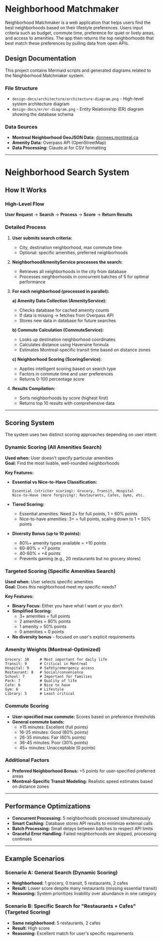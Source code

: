 # Neighborhood Matchmaker

Neighborhood Matchmaker is a web application that helps users find the best neighborhoods based on their lifestyle preferences. Users input criteria such as budget, commute time, preference for quiet or lively areas, and access to amenities. The app then returns the top neighborhoods that best match these preferences by pulling data from open APIs.

## Design Documentation

This project contains Mermaid scripts and generated diagrams related to the Neighborhood Matchmaker system.

### File Structure
- `design-docs/architecture/architecture-diagram.png` - High-level system architecture diagram
- `design-docs/er/er-diagram.png` - Entity Relationship (ER) diagram showing the database schema

### Data Sources
- **Montreal Neighborhood GeoJSON Data:** [donnees.montreal.ca](https://donnees.montreal.ca/)
- **Amenity Data:** Overpass API (OpenStreetMap)
- **Data Processing:** Claude.ai for CSV formatting

---

# Neighborhood Search System

## How It Works

### High-Level Flow
**User Request** → **Search** → **Process** → **Score** → **Return Results**

### Detailed Process

1. **User submits search criteria:**
   - City, destination neighborhood, max commute time
   - Optional: specific amenities, preferred neighborhoods

2. **NeighborhoodAmenityService processes the search:**
   - Retrieves all neighborhoods in the city from database
   - Processes neighborhoods in concurrent batches of 5 for optimal performance

3. **For each neighborhood (processed in parallel):**

   **a) Amenity Data Collection (AmenityService):**
   - Checks database for cached amenity counts
   - If data is missing → fetches from Overpass API
   - Stores new data in database for future searches

   **b) Commute Calculation (CommuteService):**
   - Looks up destination neighborhood coordinates
   - Calculates distance using Haversine formula
   - Estimates Montreal-specific transit time based on distance zones

   **c) Neighborhood Scoring (ScoringService):**
   - Applies intelligent scoring based on search type
   - Factors in commute time and user preferences
   - Returns 0-100 percentage score

4. **Results Compilation:**
   - Sorts neighborhoods by score (highest first)
   - Returns top 10 results with comprehensive data

---

## Scoring System

The system uses two distinct scoring approaches depending on user intent:

### Dynamic Scoring (All Amenities Search)
**Used when:** User doesn't specify particular amenities  
**Goal:** Find the most livable, well-rounded neighborhoods

**Key Features:**
- **Essential vs Nice-to-Have Classification:**
  ```
  Essential (stricter scoring): Grocery, Transit, Hospital
  Nice-to-Have (more forgiving): Restaurants, Cafes, Gyms, etc.
  ```

- **Tiered Scoring:**
  - Essential amenities: Need 2+ for full points, 1 = 60% points
  - Nice-to-have amenities: 3+ = full points, scaling down to 1 = 50% points

- **Diversity Bonus (up to 10 points):**
  - 80%+ amenity types available = +10 points
  - 60-80% = +7 points  
  - 40-60% = +4 points
  - Prevents gaming (e.g., 20 restaurants but no grocery stores)

### Targeted Scoring (Specific Amenities Search)
**Used when:** User selects specific amenities  
**Goal:** Does this neighborhood meet my specific needs?

**Key Features:**
- **Binary Focus:** Either you have what I want or you don't
- **Simplified Scoring:**
  - 3+ amenities = full points
  - 2 amenities = 80% points
  - 1 amenity = 50% points
  - 0 amenities = 0 points
- **No diversity bonus** - focused on user's explicit requirements

### Amenity Weights (Montreal-Optimized)
```
Grocery: 10     # Most important for daily life
Transit: 9      # Critical in Montreal
Hospital: 9     # Safety/emergency access
Restaurant: 8   # Social/convenience
School: 7       # Important for families
Park: 7         # Quality of life
Cafe: 6         # Nice to have
Gym: 6          # Lifestyle
Library: 5      # Least critical
```

### Commute Scoring
- **User-specified max commute:** Scores based on preference thresholds
- **General commute bands:**
  - ≤15 minutes: Excellent (full points)
  - 16-25 minutes: Good (80% points)
  - 26-35 minutes: Fair (60% points)
  - 36-45 minutes: Poor (30% points)
  - 45+ minutes: Unacceptable (0 points)

### Additional Factors
- **Preferred Neighborhood Bonus:** +5 points for user-specified preferred areas
- **Montreal-Specific Transit Modeling:** Realistic speed estimates based on distance zones

---

## Performance Optimizations

- **Concurrent Processing:** 5 neighborhoods processed simultaneously
- **Smart Caching:** Database stores API results to minimize external calls
- **Batch Processing:** Small delays between batches to respect API limits
- **Graceful Error Handling:** Failed neighborhoods are skipped, processing continues

---

## Example Scenarios

### Scenario A: General Search (Dynamic Scoring)
- **Neighborhood:** 1 grocery, 0 transit, 5 restaurants, 2 cafes
- **Result:** Lower score despite many restaurants (missing essential transit)
- **Reasoning:** System prioritizes livability over abundance in one category

### Scenario B: Specific Search for "Restaurants + Cafes" (Targeted Scoring)
- **Same neighborhood:** 5 restaurants, 2 cafes  
- **Result:** High score
- **Reasoning:** Excellent match for user's specific requirements